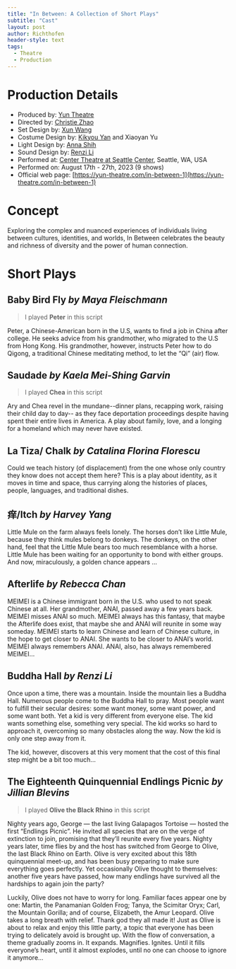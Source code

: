 ```yaml
---
title: "In Between: A Collection of Short Plays"
subtitle: "Cast"
layout: post
author: Richthofen
header-style: text
tags:
  - Theatre
  - Production
---
```


# Production Details
- Produced by: [Yun Theatre](https://yun-theatre.com/)
- Directed by: [Christie Zhao](https://www.christiezhao.com/)
- Set Design by: [Xun Wang](https://www.xunwang-architect.com/)
- Costume Design by: [Kikyou Yan](https://kikyouyan.com/) and Xiaoyan Yu
- Light Design by: [Anna Shih](https://www.anna-shih.com/)
- Sound Design by: [Renzi Li](https://www.lirenzi.com/)
- Performed at: [Center Theatre at Seattle Center](https://theatrepugetsound.org/product/tps-center-theatre/), Seattle, WA, USA
- Performed on: August 17th - 27th, 2023 (9 shows)
- Official web page: [https://yun-theatre.com/in-between-1](https://yun-theatre.com/in-between-1)

# Concept
Exploring the complex and nuanced experiences of individuals living between cultures, identities, and worlds, In Between celebrates the beauty and richness of diversity and the power of human connection.

# Short Plays

## Baby Bird Fly *by Maya Fleischmann*
> I played **Peter** in this script

Peter, a Chinese-American born in the U.S, wants to find a job in China after college. He seeks advice from his grandmother, who migrated to the U.S from Hong Kong. His grandmother, however, instructs Peter how to do Qigong, a traditional Chinese meditating method, to let the “Qi” (air) flow.

## Saudade *by Kaela Mei-Shing Garvin*
> I played **Chea** in this script

Ary and Chea revel in the mundane--dinner plans, recapping work, raising their child day to day-- as they face deportation proceedings despite having spent their entire lives in America. A play about family, love, and a longing for a homeland which may never have existed.


## La Tiza/ Chalk *by Catalina Florina Florescu*
Could we teach history (of displacement) from the one whose only country they know does not accept them here? This is a play about identity, as it moves in time and space, thus carrying along the histories of places, people, languages, and traditional dishes.

## 痒/Itch *by Harvey Yang*
Little Mule on the farm always feels lonely. The horses don’t like Little Mule, because they think mules belong to donkeys. The donkeys, on the other hand, feel that the Little Mule bears too much resemblance with a horse. Little Mule has been waiting for an opportunity to bond with either groups. And now, miraculously, a golden chance appears …

## Afterlife *by Rebecca Chan*
MEIMEI is a Chinese immigrant born in the U.S. who used to not speak Chinese at all. Her grandmother, ANAI, passed away a few years back. MEIMEI misses ANAI so much. MEIMEI always has this fantasy, that maybe the Afterlife does exist, that maybe she and ANAI will reunite in some way someday. MEIMEI starts to learn Chinese and learn of Chinese culture, in the hope to get closer to ANAI. She wants to be closer to ANAI’s world. MEIMEI always remembers ANAI. ANAI, also, has always remembered MEIMEI…

## Buddha Hall *by Renzi Li*
Once upon a time, there was a mountain. Inside the mountain lies a Buddha Hall. Numerous people come to the Buddha Hall to pray. Most people want to fulfill their secular desires: some want money, some want power, and some want both. Yet a kid is very different from everyone else. The kid wants something else, something very special. The kid works so hard to approach it, overcoming so many obstacles along the way. Now the kid is only one step away from it.

The kid, however, discovers at this very moment that the cost of this final step might be a bit too much…

## The Eighteenth Quinquennial Endlings Picnic *by Jillian Blevins*
> I played **Olive the Black Rhino** in this script

Nighty years ago, George — the last living Galapagos Tortoise — hosted the first “Endlings Picnic”. He invited all species that are on the verge of extinction to join, promising that they’ll reunite every five years. Nighty years later, time flies by and the host has switched from George to Olive, the last Black Rhino on Earth. Olive is very excited about this 18th quinquennial meet-up, and has been busy preparing to make sure everything goes perfectly. Yet occasionally Olive thought to themselves: another five years have passed, how many endlings have survived all the hardships to again join the party?

Luckily, Olive does not have to worry for long. Familiar faces appear one by one: Martin, the Panamanian Golden Frog; Tanya, the Scimitar Oryx; Carl, the Mountain Gorilla; and of course, Elizabeth, the Amur Leopard. Olive takes a long breath with relief. Thank god they all made it! Just as Olive is about to relax and enjoy this little party, a topic that everyone has been trying to delicately avoid is brought up. With the flow of conversation, a theme gradually zooms in. It expands. Magnifies. Ignites. Until it fills everyone’s heart, until it almost explodes, until no one can choose to ignore it anymore…
